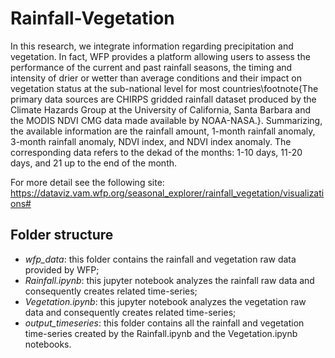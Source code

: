 # Rainfall-Vegetation

In this research, we integrate information regarding precipitation and vegetation. In fact, WFP provides a platform allowing users to assess the performance of the current and past rainfall seasons, the timing and intensity of drier or wetter than average conditions and their impact on vegetation status at the sub-national level for most countries\footnote{The primary data sources are CHIRPS gridded rainfall dataset produced by the Climate Hazards Group at the University of California, Santa Barbara and the MODIS NDVI CMG data made available by NOAA-NASA.}. Summarizing, the available information are the rainfall amount, 1-month rainfall anomaly, 3-month rainfall anomaly, NDVI index, and NDVI index anomaly. The corresponding data refers to the dekad of the months: 1-10 days, 11-20 days, and 21 up to the end of the month.

For more detail see the following site: https://dataviz.vam.wfp.org/seasonal_explorer/rainfall_vegetation/visualizations#

## Folder structure

- *wfp_data*: this folder contains the rainfall and vegetation raw data provided by WFP;
- *Rainfall.ipynb*: this jupyter notebook analyzes the rainfall raw data and consequently creates related time-series;
- *Vegetation.ipynb*: this jupyter notebook analyzes the vegetation raw data and consequently creates related time-series;
- *output_timeseries*: this folder contains all the rainfall and vegetation time-series created by the Rainfall.ipynb and the Vegetation.ipynb notebooks.


